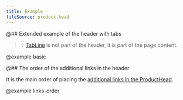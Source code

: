 ```yaml
---
title: Example
fileSource: product-head
---
```


@## Extended example of the header with tabs

> 💡 [TabLine](/components/tab-line/) is not part of the header, it is part of the page content.

@example basic

@## The order of the additional links in the header

It is the main order of placing the [additional links in the ProductHead](/patterns/links-order/).

@example links-order

